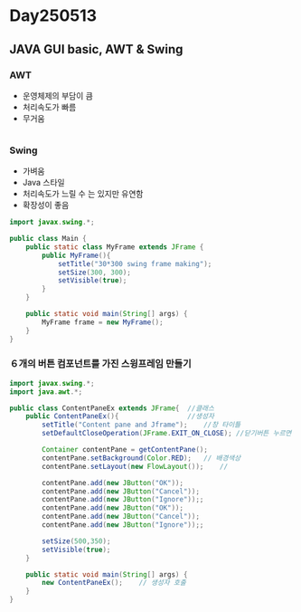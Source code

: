 # Day250513 
## JAVA GUI basic, AWT & Swing
### AWT
* 운영체제의 부담이 큼
* 처리속도가 빠름
* 무거움
  
```java

```

### Swing 
* 가벼움
* Java 스타일
* 처리속도가 느릴 수 는 있지만 유연함
* 확장성이 좋음
  
```java
import javax.swing.*;

public class Main {
    public static class MyFrame extends JFrame {
        public MyFrame(){
            setTitle("30*300 swing frame making");
            setSize(300, 300);
            setVisible(true);
        }
    }

    public static void main(String[] args) {
        MyFrame frame = new MyFrame();
    }
}
```
### ６개의 버튼 컴포넌트를 가진 스윙프레임 만들기 
```java
import javax.swing.*;
import java.awt.*;

public class ContentPaneEx extends JFrame{  //클래스
    public ContentPaneEx(){                 //생성자
        setTitle("Content pane and Jframe");    //창 타이틀
        setDefaultCloseOperation(JFrame.EXIT_ON_CLOSE); //닫기버튼 누르면 창 종료

        Container contentPane = getContentPane();
        contentPane.setBackground(Color.RED);   // 배경색상
        contentPane.setLayout(new FlowLayout());    //

        contentPane.add(new JButton("OK"));
        contentPane.add(new JButton("Cancel"));
        contentPane.add(new JButton("Ignore"));;
        contentPane.add(new JButton("OK"));
        contentPane.add(new JButton("Cancel"));
        contentPane.add(new JButton("Ignore"));;

        setSize(500,350);
        setVisible(true);
    }

    public static void main(String[] args) {
        new ContentPaneEx();    // 생성자 호출
    }
}

```
